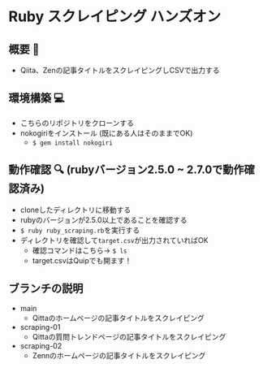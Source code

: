 # Ruby スクレイピング ハンズオン
## 概要 📝
- Qiita、Zenの記事タイトルをスクレイピングしCSVで出力する

## 環境構築 💻
- こちらのリポジトリをクローンする
- nokogiriをインストール (既にある人はそのままでOK)
  - `$ gem install nokogiri`

## 動作確認 🔍 (rubyバージョン2.5.0 ~ 2.7.0で動作確認済み)
- cloneしたディレクトリに移動する
- rubyのバージョンが2.5.0以上であることを確認する
- `$ ruby ruby_scraping.rb`を実行する
- ディレクトリを確認して`target.csv`が出力されていればOK 
  - 確認コマンドはこちら→ `$ ls`
  - target.csvはQuipでも開ます！

## ブランチの説明
- main
  - Qittaのホームページの記事タイトルをスクレイピング
- scraping-01
  - Qittaの質問トレンドページの記事タイトルをスクレイピング
- scraping-02
  - Zennのホームページの記事タイトルをスクレイピング  
